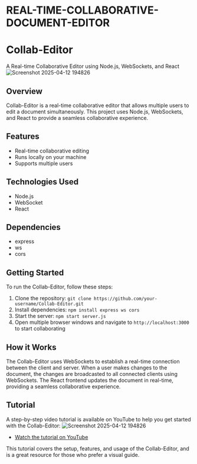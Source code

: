 # REAL-TIME-COLLABORATIVE-DOCUMENT-EDITOR
# Collab-Editor
A Real-time Collaborative Editor using Node.js, WebSockets, and React
![Screenshot 2025-04-12 194826](https://github.com/user-attachments/assets/d2cb15bc-7f20-4c6d-bdf5-798596ecfef5)

## Overview

Collab-Editor is a real-time collaborative editor that allows multiple users to edit a document simultaneously. This project uses Node.js, WebSockets, and React to provide a seamless collaborative experience.

## Features

* Real-time collaborative editing
* Runs locally on your machine
* Supports multiple users

## Technologies Used

* Node.js
* WebSocket
* React

## Dependencies

* express
* ws
* cors

## Getting Started

To run the Collab-Editor, follow these steps:

1. Clone the repository: `git clone https://github.com/your-username/Collab-Editor.git`
2. Install dependencies: `npm install express ws cors`
3. Start the server: `npm start server.js`
4. Open multiple browser windows and navigate to `http://localhost:3000` to start collaborating

## How it Works

The Collab-Editor uses WebSockets to establish a real-time connection between the client and server. When a user makes changes to the document, the changes are broadcasted to all connected clients using WebSockets. The React frontend updates the document in real-time, providing a seamless collaborative experience.

## Tutorial

A step-by-step video tutorial is available on YouTube to help you get started with the Collab-Editor:
![Screenshot 2025-04-12 194826](https://github.com/user-attachments/assets/1f74023a-824b-41b3-bb1f-1bbb9357d51d)

* [Watch the tutorial on YouTube](https://youtu.be/r_rCZiy3oIk)

This tutorial covers the setup, features, and usage of the Collab-Editor, and is a great resource for those who prefer a visual guide.
